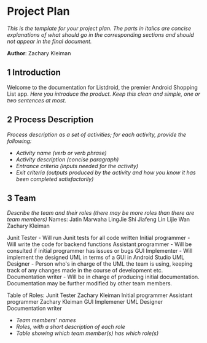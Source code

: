 # Project Plan

*This is the template for your project plan. The parts in italics are concise explanations of what should go in the corresponding sections and should not appear in the final document.*

**Author**: Zachary Kleiman

## 1 Introduction

Welcome to the documentation for Listdroid, the premier Android Shopping List app.
*Here you introduce the product. Keep this  clean and simple, one or two sentences at most.*

## 2 Process Description

*Process description as a set of activities; for each activity, provide the following:*

- *Activity name (verb or verb phrase)*
- *Activity description (concise paragraph)*
- *Entrance criteria (inputs needed for the activity)*
- *Exit criteria (outputs produced by the activity and how you know it has been completed satisfactorily)*

## 3 Team

*Describe the team and their roles (there may be more roles than there are team members)*
Names:
Jatin Marwaha
LingJie Shi
Jiafeng Lin
Lijie Wan
Zachary Kleiman

Junit Tester - Will run Junit tests for all code written
Initial programmer - Will write the code for backend functions
Assistant programmer - Will be consulted if initial programmer has issues or bugs
GUI Implementer - Will implement the designed UML in terms of a GUI in Android Studio 
UML Designer - Person who's in charge of the UML the team is using, keeping track of any changes made in the course of development etc.
Documentation writer - Will be in charge of producing initial documentation. Documentation may be further modified by other team members.

Table of Roles:
Junit Tester      Zachary Kleiman
Initial programmer 
Assistant programmer Zachary Kleiman
GUI Implemener 
UML Designer
Documentation writer
- *Team members' names*
- *Roles, with a short description of each role*
- *Table showing which team member(s) has which role(s)*
